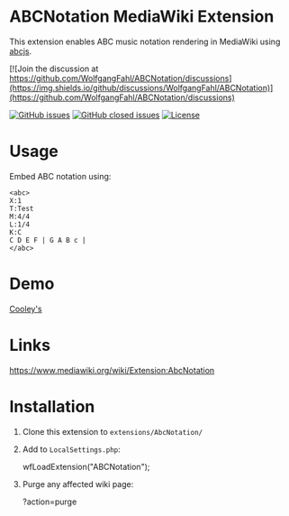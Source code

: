 # ABCNotation MediaWiki Extension

This extension enables ABC music notation rendering in MediaWiki using [abcjs](https://abcjs.net).

[![Join the discussion at https://github.com/WolfgangFahl/ABCNotation/discussions](https://img.shields.io/github/discussions/WolfgangFahl/ABCNotation)](https://github.com/WolfgangFahl/ABCNotation/discussions)

[![GitHub issues](https://img.shields.io/github/issues/WolfgangFahl/ABCNotation.svg)](https://github.com/WolfgangFahl/ABCNotation/issues)
[![GitHub closed issues](https://img.shields.io/github/issues-closed/WolfgangFahl/ABCNotation.svg)](https://github.com/WolfgangFahl/ABCNotation/issues/?q=is%3Aissue+is%3Aclosed)
[![License](https://img.shields.io/github/license/WolfgangFahl/ABCNotation.svg)](https://www.apache.org/licenses/LICENSE-2.0)


# Usage

Embed ABC notation using:

    <abc>
    X:1
    T:Test
    M:4/4
    L:1/4
    K:C
    C D E F | G A B c |
    </abc>

# Demo
[Cooley's](https://wiki.bitplan.com/index.php/Cooley%27s)

# Links
https://www.mediawiki.org/wiki/Extension:AbcNotation

# Installation

1. Clone this extension to `extensions/AbcNotation/`

2. Add to `LocalSettings.php`:

    wfLoadExtension("ABCNotation");

3. Purge any affected wiki page:

    ?action=purge
